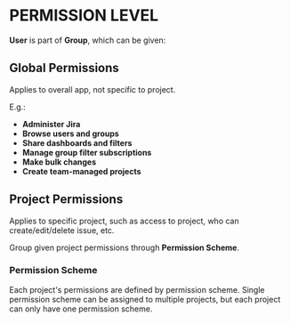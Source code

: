 # PERMISSION LEVEL

**User** is part of **Group**, which can be given:

## Global Permissions

Applies to overall app, not specific to project.

E.g.:

* **Administer Jira**
* **Browse users and groups**
* **Share dashboards and filters**
* **Manage group filter subscriptions**
* **Make bulk changes**
* **Create team-managed projects**

## Project Permissions

Applies to specific project, such as access to project, who can create/edit/delete issue, etc.

Group given project permissions through **Permission Scheme**.

### Permission Scheme

Each project's permissions are defined by permission scheme. Single permission scheme can be assigned to multiple projects, but each project can only have one permission scheme.
